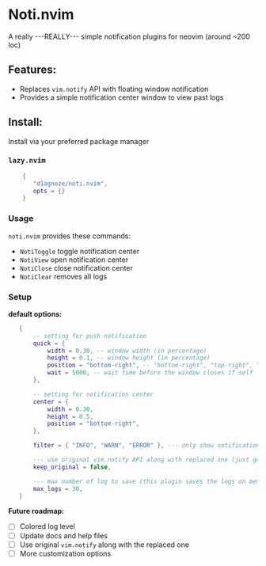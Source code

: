 # Noti.nvim
A really ---REALLY--- simple notification plugins for neovim (around ~200 loc)  

## Features:
 - Replaces `vim.notify` API with floating window notification
 - Provides a simple notification center window to view past logs

## Install:

Install via your preferred package manager

### `lazy.nvim`

 ```lua
     { 
        "d1agnoze/noti.nvim",
        opts = {}
     }

 ```

### Usage
`noti.nvim` provides these commands:
 - `NotiToggle` toggle notification center
 - `NotiView` open notification center
 - `NotiClose` close notification center
 - `NotiClear` removes all logs

### Setup
 **default options:**
 ```lua
    {
        -- setting for push notification
        quick = { 
            width = 0.30, -- window width (in percentage)
            height = 0.1, -- window height (in percentage)
            position = "bottom-right", -- "bottom-right", "top-right", "center", "bottom-left", "top-left" (i didn't test these tho -__- )
            wait = 5000, -- wait time before the window closes if self
        },

        -- setting for notification center
        center = { 
            width = 0.30,
            height = 0.5,
            position = "bottom-right",
        },

        filter = { "INFO", "WARN", "ERROR" }, --- only show notification those these levels

        --- use original vim.notify API along with replaced one (just gonna put it here for future development)
        keep_original = false, 

        --- max number of log to save (this plugin saves the logs on memory so be careful)
        max_logs = 30, 
    }
```

**Future roadmap:**
- [ ] Colored log level
- [ ] Update docs and help files 
- [ ] Use original `vim.notify` along with the replaced one
- [ ] More customization options
